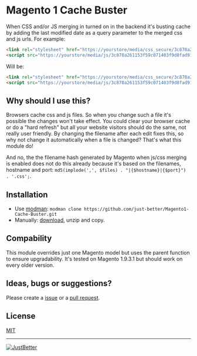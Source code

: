 # Magento 1 Cache Buster

When CSS and/or JS merging in turned on in the backend it's busting cache by adding the last modified date as a query parameter to the merged css and js urls. For example:

```html
<link rel="stylesheet" href="https://yourstore/media/css_secure/3c878a261153f59c071403f9d8fad910.css" />
<script src="https://yourstore/media/js/3c878a261153f59c071403f9d8fad910.js"></script>
```

Will be:

```html
<link rel="stylesheet" href="https://yourstore/media/css_secure/3c878a261153f59c071403f9d8fad910.css?v=1480691261" />
<script src="https://yourstore/media/js/3c878a261153f59c071403f9d8fad910.js?v=1480691261"></script>
```

## Why should I use this?
Browsers cache css and js files. So when you change such a file it's possible the changes won't take effect. You could clear your browser cache or do a "hard refresh" but all your website visitors should do the same, not really user friendly. By changing the filename after each edit fixes this, so why not change it automatically when a file is changed? That's what this module do!

And no, the the filename hash generated by Magento when js/css merging is enabled does not do this already because it's based on the filenames, hostname and port: `md5(implode(',', $files) . "|{$hostname}|{$port}") . '.css';`.

## Installation

* Use [modman](https://github.com/colinmollenhour/modman): `modman clone https://github.com/just-better/Magento1-Cache-Buster.git`
* Manually: [download](https://github.com/just-better/Magento1-Cache-Buster/archive/master.zip), unzip and copy.

## Compability
This module overrides just one Magento model but uses the parent function to ensure upgradability. It's tested on Magento 1.9.3.1 but should work on every older version.

## Ideas, bugs or suggestions?
Please create a [issue](https://github.com/just-better/magento1-cache-buster/issues) or a [pull request](https://github.com/just-better/Magento1-Cache-Buster/pulls).

## License
[MIT](LICENSE.txt)

---

[![JustBetter](https://justbetter.nl/app/uploads/2016/01/logo_justbetter_black-2x-new.png)](https://justbetter.nl)
